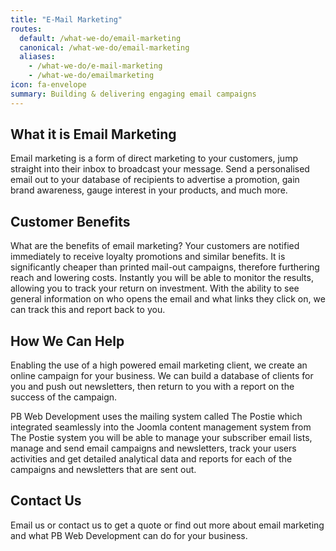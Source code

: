 ```yaml
---
title: "E-Mail Marketing"
routes:
  default: /what-we-do/email-marketing
  canonical: /what-we-do/email-marketing
  aliases:
    - /what-we-do/e-mail-marketing
    - /what-we-do/emailmarketing
icon: fa-envelope
summary: Building & delivering engaging email campaigns
---
```

## What it is Email Marketing

Email marketing is a form of direct marketing to your customers, jump straight into their inbox to broadcast your message. Send a personalised email out to your database of recipients to advertise a promotion, gain brand awareness, gauge interest in your products, and much more.

## Customer Benefits

What are the benefits of email marketing? Your customers are notified immediately to receive loyalty promotions and similar benefits. It is significantly cheaper than printed mail-out campaigns, therefore furthering reach and lowering costs. Instantly you will be able to monitor the results, allowing you to track your return on investment. With the ability to see general information on who opens the email and what links they click on, we can track this and report back to you.

## How We Can Help

Enabling the use of a high powered email marketing client, we create an online campaign for your business. We can build a database of clients for you and push out newsletters, then return to you with a report on the success of the campaign.

PB Web Development uses the mailing system called The Postie which integrated seamlessly into the Joomla content management system from The Postie system you will be able to manage your subscriber email lists, manage and send email campaigns and newsletters, track your users activities and get detailed analytical data and reports for each of the campaigns and newsletters that are sent out.

## Contact Us

Email us or contact us to get a quote or find out more about email marketing and what PB Web Development can do for your business.

